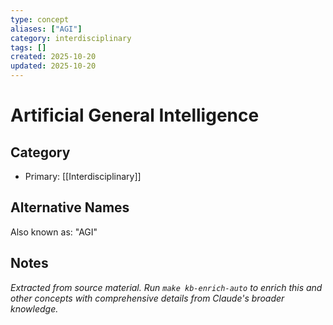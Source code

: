 ```yaml
---
type: concept
aliases: ["AGI"]
category: interdisciplinary
tags: []
created: 2025-10-20
updated: 2025-10-20
---
```


# Artificial General Intelligence

## Category

- Primary: [[Interdisciplinary]]

## Alternative Names

Also known as: "AGI"

## Notes

*Extracted from source material. Run `make kb-enrich-auto` to enrich this and other concepts with comprehensive details from Claude's broader knowledge.*
